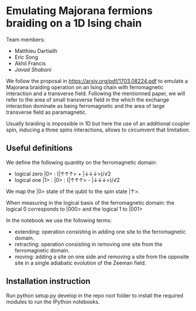 # Emulating Majorana fermions braiding on a 1D Ising chain

Team members:
- Matthieu Dartiailh
- Eric Song
- Akhil Francis
- *Javad Shabani*

We follow the proposal in https://arxiv.org/pdf/1703.08224.pdf to
emulate a Majorana braiding operation on an Ising chain with ferromagnetic
interaction and a transverse field. Following the mentionned paper, we will
refer to the area of small transverse field in the which the exchange
interaction dominate as being ferromagnetic and the area of large transverse
field as paramagnetic.

Usually braiding is impossible in 1D but here the use of an additional coupler
spin, inducing a three spins interactions, allows to circumvent that limitation.

Useful definitions
------------------

We define the following quantity on the ferromagnetic domain:

- logical zero |0> : (|↑↑↑> + |↓↓↓>)/√2
- logical one |1> : |0> : (|↑↑↑> - |↓↓↓>)/√2

We map the |0> state of the qubit to the spin state |↑>.

When measuring in the logical basis of the ferromagnetic domain: the logical 0
corresponds to |000> and the logical 1 to |001>

In the notebook we use the following terms:
- extending: operation consisting in adding one site to the ferromagnetic
  domain.
- retracting: operation consisting in removing one site from the ferromagnetic
  domain.
- moving: adding a site on one side and removing a site from the opposite site
  in a single adiabatic evolution of the Zeeman field.

Installation instruction
------------------------

Run python setup.py develop in the repo root folder to install the required
modules to run the IPython notebooks.
